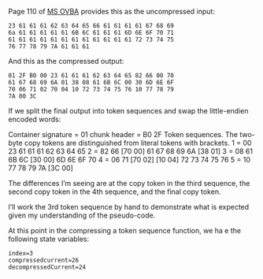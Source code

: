 Page 110 of [MS OVBA](https://interoperability.blob.core.windows.net/files/MS-OVBA/%5bMS-OVBA%5d.pdf) provides this as the uncompressed input:

    23 61 61 61 62 63 64 65 66 61 61 61 61 67 68 69
    6a 61 61 61 61 61 6B 6C 61 61 61 6D 6E 6F 70 71
    61 61 61 61 61 61 61 61 61 61 61 61 72 73 74 75
    76 77 78 79 7A 61 61 61

And this as the compressed output:

    01 2F B0 00 23 61 61 61 62 63 64 65 82 66 00 70
    61 67 68 69 6A 01 38 08 61 6B 6C 00 30 6D 6E 6F
    70 06 71 02 70 04 10 72 73 74 75 76 10 77 78 79
    7A 00 3C

If we split the final output into token sequences and
swap the little-endien encoded words:

Container signature = 01
chunk header = B0 2F
Token sequences. The two-byte copy tokens are distinguished from literal tokens with brackets.
1 = 00 23 61 61 61 62 63 64 65
2 = 82 66 [70 00] 61 67 68 69 6A [38 01]
3 = 08 61 6B 6C [30 00] 6D 6E 6F 70
4 = 06 71 [70 02] [10 04] 72 73 74 75 76
5 = 10 77 78 79 7A [3C 00]

The differences I’m seeing are at the copy token in the third sequence, the second copy token in the 4th sequence, and the final copy token.

I’ll work the 3rd token sequence by hand to demonstrate what is expected given my understanding of the pseudo-code.

At this point in the compressing a token sequence function, we ha e the following state variables:

    index=3
    compressedcurrent=26
    decompressedCurrent=24
